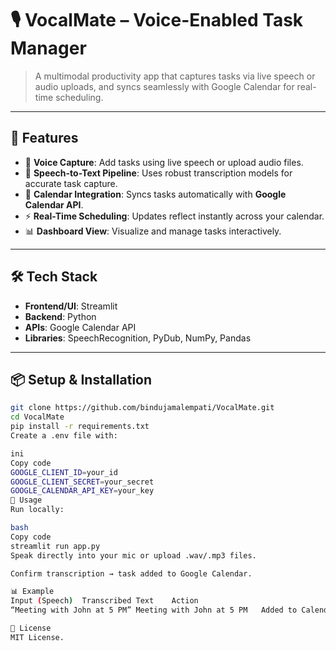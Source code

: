 # 🎙️ VocalMate – Voice-Enabled Task Manager

> A multimodal productivity app that captures tasks via live speech or audio uploads, and syncs seamlessly with Google Calendar for real-time scheduling.

---

## 🚀 Features

- 🎤 **Voice Capture**: Add tasks using live speech or upload audio files.  
- 📝 **Speech-to-Text Pipeline**: Uses robust transcription models for accurate task capture.  
- 📅 **Calendar Integration**: Syncs tasks automatically with **Google Calendar API**.  
- ⚡ **Real-Time Scheduling**: Updates reflect instantly across your calendar.  
- 📊 **Dashboard View**: Visualize and manage tasks interactively.  

---

## 🛠 Tech Stack

- **Frontend/UI**: Streamlit  
- **Backend**: Python  
- **APIs**: Google Calendar API  
- **Libraries**: SpeechRecognition, PyDub, NumPy, Pandas  

---

## 📦 Setup & Installation

```bash
git clone https://github.com/bindujamalempati/VocalMate.git
cd VocalMate
pip install -r requirements.txt
Create a .env file with:

ini
Copy code
GOOGLE_CLIENT_ID=your_id
GOOGLE_CLIENT_SECRET=your_secret
GOOGLE_CALENDAR_API_KEY=your_key
🎯 Usage
Run locally:

bash
Copy code
streamlit run app.py
Speak directly into your mic or upload .wav/.mp3 files.

Confirm transcription → task added to Google Calendar.

📊 Example
Input (Speech)	Transcribed Text	Action
“Meeting with John at 5 PM”	Meeting with John at 5 PM	Added to Calendar ✅

📄 License
MIT License.
